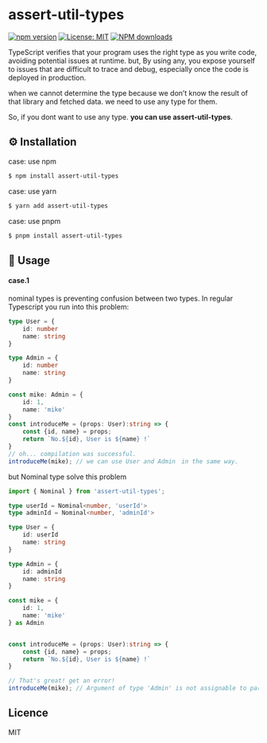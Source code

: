 # assert-util-types
[![npm version](https://badge.fury.io/js/assert-util-types.svg)](https://badge.fury.io/js/assert-util-types)
[![License: MIT](https://img.shields.io/badge/License-MIT-yellow.svg)](https://opensource.org/licenses/MIT)
<span class="badge-npmdownloads"><a href="https://npmjs.org/package/badges" title="View this project on NPM"><img src="https://img.shields.io/npm/dt/assert-util-types.svg" alt="NPM downloads" /></a></span>

TypeScript verifies that your program uses the right type as you write code, avoiding potential issues at runtime.
but, By using any, you expose yourself to issues that are difficult to trace and debug, especially once the code is deployed in production.

when we cannot determine the type because we don’t know the result of that library and fetched data.
we need to use any type for them.

So, if you dont want to use any type. **you can use assert-util-types**.

## ⚙️ Installation

case: use npm
```zsh
$ npm install assert-util-types
```

case: use yarn
```zsh
$ yarn add assert-util-types
```

case: use pnpm
```zsh
$ pnpm install assert-util-types
```

## 📝 Usage

#### case.1 
nominal types is preventing confusion between two types. In regular Typescript you run into this problem:
```typescript
type User = {
    id: number
    name: string
}

type Admin = {
    id: number
    name: string
}

const mike: Admin = {
    id: 1,
    name: 'mike'
}
const introduceMe = (props: User):string => {
    const {id, name} = props;
    return `No.${id}, User is ${name} !`
}
// oh... compilation was successful.
introduceMe(mike); // we can use User and Admin　in the same way.
```
but Nominal type solve this problem

```typescript
import { Nominal } from 'assert-util-types';

type userId = Nominal<number, 'userId'>
type adminId = Nominal<number, 'adminId'>

type User = {
    id: userId
    name: string
}

type Admin = {
    id: adminId
    name: string
}

const mike = {
    id: 1,
    name: 'mike'
} as Admin


const introduceMe = (props: User):string => {
    const {id, name} = props;
    return `No.${id}, User is ${name} !`
}

// That's great! get an error! 
introduceMe(mike); // Argument of type 'Admin' is not assignable to parameter of type 'User'.
```

## Licence
MIT
